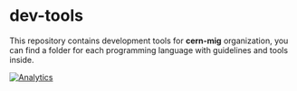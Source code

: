 dev-tools
=========

This repository contains development tools for **cern-mig** organization, you
can find a folder for each programming language with guidelines and tools
inside.

[![Analytics](https://ga-beacon.appspot.com/UA-38125347-7/dev-tools)](https://github.com/igrigorik/ga-beacon)
